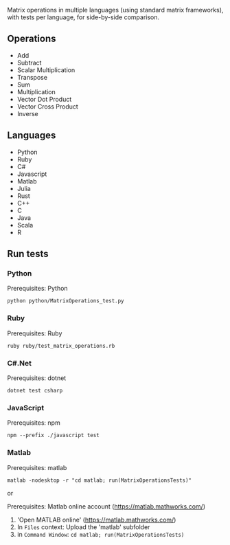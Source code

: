 Matrix operations in multiple languages (using standard matrix frameworks), with tests per language, for side-by-side comparison.

Operations
---
- Add
- Subtract
- Scalar Multiplication
- Transpose
- Sum
- Multiplication
- Vector Dot Product
- Vector Cross Product
- Inverse

Languages
---
- Python
- Ruby
- C#
- Javascript
- Matlab
- Julia
- Rust
- C++
- C
- Java
- Scala
- R

Run tests
---

### Python

Prerequisites: Python

`python python/MatrixOperations_test.py`

### Ruby

Prerequisites: Ruby

`ruby ruby/test_matrix_operations.rb`

### C#.Net

Prerequisites: dotnet

`dotnet test csharp`

### JavaScript

Prerequisites: npm 

`npm --prefix ./javascript test`

### Matlab

Prerequisites: matlab 

`matlab -nodesktop -r "cd matlab; run(MatrixOperationsTests)"`

or 

Prerequisites: Matlab online account (https://matlab.mathworks.com/)

1. 'Open MATLAB online' (https://matlab.mathworks.com/)
2. In `Files` context: Upload the 'matlab' subfolder
3. in `Command Window`: `cd matlab; run(MatrixOperationsTests)`
